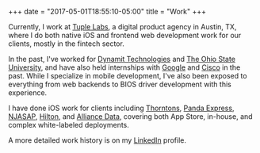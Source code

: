 +++
date = "2017-05-01T18:55:10-05:00"
title = "Work"
+++

Currently, I work at [Tuple Labs](https://wearetuple.co), a digital product agency in Austin, TX, where I do both native iOS and frontend web development work for our clients, mostly in the fintech sector.

In the past, I've worked for [Dynamit Technologies](http://dynamit.com) and [The Ohio State University](https://osu.edu), and have also held internships
with [Google](https://developers.google.com/open-source/gsoc/) and [Cisco](https://cisco.com) in the past. While I specialize in mobile development, I've also been exposed to everything from
web backends to BIOS driver development with this experience.

I have done iOS work for clients including [Thorntons](http://www.thorntonsinc.com), [Panda Express](https://www.pandaexpress.com), [NJASAP](https://www.njasap.com),
[Hilton](https://hilton.com), and [Alliance Data](http://www.alliancedata.com/), covering both App Store, in-house, and complex white-labeled deployments.

A more detailed work history is on my [LinkedIn](https://linkedin.com/in/cfdrake) profile.
